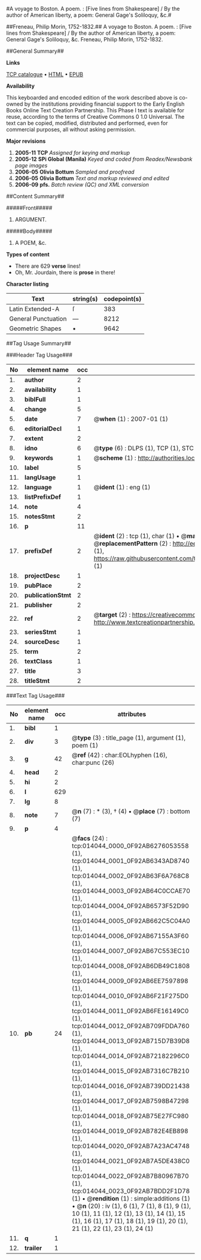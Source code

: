#A voyage to Boston. A poem. : [Five lines from Shakespeare] / By the author of American liberty, a poem: General Gage's Soliloquy, &c.#

##Freneau, Philip Morin, 1752-1832.##
A voyage to Boston. A poem. : [Five lines from Shakespeare] / By the author of American liberty, a poem: General Gage's Soliloquy, &c.
Freneau, Philip Morin, 1752-1832.

##General Summary##

**Links**

[TCP catalogue](http://www.ota.ox.ac.uk/tcp/)  • 
[HTML](http://tei.it.ox.ac.uk/tcp/Texts-HTML/free/N11/N11080.html)  • 
[EPUB](http://tei.it.ox.ac.uk/tcp/Texts-EPUB/free/N11/N11080.epub)

**Availability**

This keyboarded and encoded edition of the
	       work described above is co-owned by the institutions
	       providing financial support to the Early English Books
	       Online Text Creation Partnership. This Phase I text is
	       available for reuse, according to the terms of Creative
	       Commons 0 1.0 Universal. The text can be copied,
	       modified, distributed and performed, even for
	       commercial purposes, all without asking permission.

**Major revisions**

1. __2005-11__ __TCP__ *Assigned for keying and markup*
1. __2005-12__ __SPi Global (Manila)__ *Keyed and coded from Readex/Newsbank page images*
1. __2006-05__ __Olivia Bottum__ *Sampled and proofread*
1. __2006-05__ __Olivia Bottum__ *Text and markup reviewed and edited*
1. __2006-09__ __pfs.__ *Batch review (QC) and XML conversion*

##Content Summary##

#####Front#####

1. ARGUMENT.

#####Body#####

1. A POEM, &c.

**Types of content**

  * There are 629 **verse** lines!
  * Oh, Mr. Jourdain, there is **prose** in there!

**Character listing**


|Text|string(s)|codepoint(s)|
|---|---|---|
|Latin Extended-A|ſ|383|
|General Punctuation|—|8212|
|Geometric Shapes|▪|9642|

##Tag Usage Summary##

###Header Tag Usage###

|No|element name|occ|attributes|
|---|---|---|---|
|1.|__author__|2||
|2.|__availability__|1||
|3.|__biblFull__|1||
|4.|__change__|5||
|5.|__date__|7| @__when__ (1) : 2007-01 (1)|
|6.|__editorialDecl__|1||
|7.|__extent__|2||
|8.|__idno__|6| @__type__ (6) : DLPS (1), TCP (1), STC (1), NOTIS (1), IMAGE-SET (1), EVANS-CITATION (1)|
|9.|__keywords__|1| @__scheme__ (1) : http://authorities.loc.gov/ (1)|
|10.|__label__|5||
|11.|__langUsage__|1||
|12.|__language__|1| @__ident__ (1) : eng (1)|
|13.|__listPrefixDef__|1||
|14.|__note__|4||
|15.|__notesStmt__|2||
|16.|__p__|11||
|17.|__prefixDef__|2| @__ident__ (2) : tcp (1), char (1)  •  @__matchPattern__ (2) : ([0-9\-]+):([0-9IVX]+) (1), (.+) (1)  •  @__replacementPattern__ (2) : http://eebo.chadwyck.com/downloadtiff?vid=$1&page=$2 (1), https://raw.githubusercontent.com/textcreationpartnership/Texts/master/tcpchars.xml#$1 (1)|
|18.|__projectDesc__|1||
|19.|__pubPlace__|2||
|20.|__publicationStmt__|2||
|21.|__publisher__|2||
|22.|__ref__|2| @__target__ (2) : https://creativecommons.org/publicdomain/zero/1.0/ (1), http://www.textcreationpartnership.org/docs/. (1)|
|23.|__seriesStmt__|1||
|24.|__sourceDesc__|1||
|25.|__term__|2||
|26.|__textClass__|1||
|27.|__title__|3||
|28.|__titleStmt__|2||


###Text Tag Usage###

|No|element name|occ|attributes|
|---|---|---|---|
|1.|__bibl__|1||
|2.|__div__|3| @__type__ (3) : title_page (1), argument (1), poem (1)|
|3.|__g__|42| @__ref__ (42) : char:EOLhyphen (16), char:punc (26)|
|4.|__head__|2||
|5.|__hi__|2||
|6.|__l__|629||
|7.|__lg__|8||
|8.|__note__|7| @__n__ (7) : * (3), † (4)  •  @__place__ (7) : bottom (7)|
|9.|__p__|4||
|10.|__pb__|24| @__facs__ (24) : tcp:014044_0000_0F92AB6276053558 (1), tcp:014044_0001_0F92AB6343AD8740 (1), tcp:014044_0002_0F92AB63F6A768C8 (1), tcp:014044_0003_0F92AB64C0CCAE70 (1), tcp:014044_0004_0F92AB6573F52D90 (1), tcp:014044_0005_0F92AB662C5C04A0 (1), tcp:014044_0006_0F92AB67155A3F60 (1), tcp:014044_0007_0F92AB67C553EC10 (1), tcp:014044_0008_0F92AB6DB49C1808 (1), tcp:014044_0009_0F92AB6EE7597898 (1), tcp:014044_0010_0F92AB6F21F275D0 (1), tcp:014044_0011_0F92AB6FE16149C0 (1), tcp:014044_0012_0F92AB709FDDA760 (1), tcp:014044_0013_0F92AB715D7B39D8 (1), tcp:014044_0014_0F92AB72182296C0 (1), tcp:014044_0015_0F92AB7316C7B210 (1), tcp:014044_0016_0F92AB739DD21438 (1), tcp:014044_0017_0F92AB7598B47298 (1), tcp:014044_0018_0F92AB75E27FC980 (1), tcp:014044_0019_0F92AB782E4EB898 (1), tcp:014044_0020_0F92AB7A23AC4748 (1), tcp:014044_0021_0F92AB7A5DE438C0 (1), tcp:014044_0022_0F92AB7B80967B70 (1), tcp:014044_0023_0F92AB7BDD2F1D78 (1)  •  @__rendition__ (1) : simple:additions (1)  •  @__n__ (20) : iv (1), 6 (1), 7 (1), 8 (1), 9 (1), 10 (1), 11 (1), 12 (1), 13 (1), 14 (1), 15 (1), 16 (1), 17 (1), 18 (1), 19 (1), 20 (1), 21 (1), 22 (1), 23 (1), 24 (1)|
|11.|__q__|1||
|12.|__trailer__|1||
